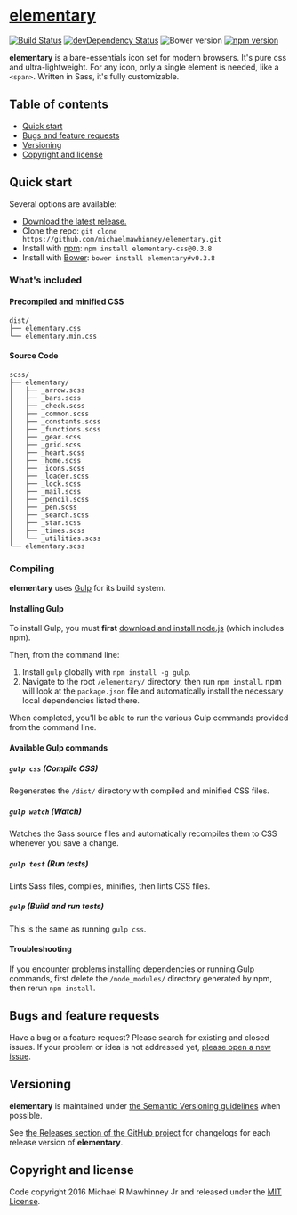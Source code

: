 # [elementary](http://git.io/elementary)

[![Build Status](https://img.shields.io/travis/michaelmawhinney/elementary/master.svg)](https://travis-ci.org/michaelmawhinney/elementary)
[![devDependency Status](https://img.shields.io/david/dev/michaelmawhinney/elementary.svg)](https://david-dm.org/michaelmawhinney/elementary?type=dev)
![Bower version](https://img.shields.io/bower/v/elementary.svg)
[![npm version](https://img.shields.io/npm/v/elementary-css.svg)](https://www.npmjs.com/package/elementary-css)

**elementary** is a bare-essentials icon set for modern browsers. It's pure css and ultra-lightweight. For any icon, only a single element is needed, like a `<span>`. Written in Sass, it's fully customizable.

## Table of contents

- [Quick start](#quick-start)
- [Bugs and feature requests](#bugs-and-feature-requests)
- [Versioning](#versioning)
- [Copyright and license](#copyright-and-license)

## Quick start

Several options are available:

- [Download the latest release.](https://github.com/michaelmawhinney/elementary/archive/v0.3.8.zip)
- Clone the repo: `git clone https://github.com/michaelmawhinney/elementary.git`
- Install with [npm](https://www.npmjs.com): `npm install elementary-css@0.3.8`
- Install with [Bower](https://bower.io): `bower install elementary#v0.3.8`

### What's included

#### Precompiled and minified CSS

```
dist/
├── elementary.css
└── elementary.min.css
```

#### Source Code

```
scss/
├── elementary/
│   ├── _arrow.scss
│   ├── _bars.scss
│   ├── _check.scss
│   ├── _common.scss
│   ├── _constants.scss
│   ├── _functions.scss
│   ├── _gear.scss
│   ├── _grid.scss
│   ├── _heart.scss
│   ├── _home.scss
│   ├── _icons.scss
│   ├── _loader.scss
│   ├── _lock.scss
│   ├── _mail.scss
│   ├── _pencil.scss
│   ├── _pen.scss
│   ├── _search.scss
│   ├── _star.scss
│   ├── _times.scss
│   └── _utilities.scss
└── elementary.scss
```

### Compiling

**elementary** uses [Gulp](http://gulpjs.com) for its build system.

#### Installing Gulp

To install Gulp, you must **first** [download and install node.js](https://nodejs.org/download/) (which includes npm).

Then, from the command line:

1. Install `gulp` globally with `npm install -g gulp`.
2. Navigate to the root `/elementary/` directory, then run `npm install`. npm will look at the `package.json` file and automatically install the necessary local dependencies listed there.

When completed, you'll be able to run the various Gulp commands provided from the command line.

#### Available Gulp commands

##### `gulp css` (Compile CSS)

Regenerates the `/dist/` directory with compiled and minified CSS files.

##### `gulp watch` (Watch)

Watches the Sass source files and automatically recompiles them to CSS whenever you save a change.

##### `gulp test` (Run tests)

Lints Sass files, compiles, minifies, then lints CSS files.

##### `gulp` (Build and run tests)

This is the same as running `gulp css`.

#### Troubleshooting

If you encounter problems installing dependencies or running Gulp commands, first delete the `/node_modules/` directory generated by npm, then rerun `npm install`.

## Bugs and feature requests

Have a bug or a feature request? Please search for existing and closed issues. If your problem or idea is not addressed yet, [please open a new issue](https://github.com/michaelmawhinney/elementary/issues/new).

## Versioning

**elementary** is maintained under [the Semantic Versioning guidelines](http://semver.org/) when possible.

See [the Releases section of the GitHub project](https://github.com/michaelmawhinney/elementary/releases) for changelogs for each release version of **elementary**.

## Copyright and license

Code copyright 2016 Michael R Mawhinney Jr and released under the [MIT License](https://github.com/michaelmawhinney/elementary/blob/master/LICENSE).
